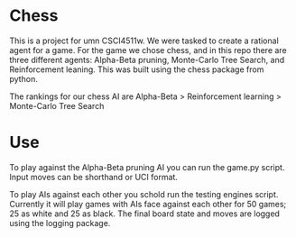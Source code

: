 # Chess

This is a project for umn CSCI4511w. We were tasked to create a rational agent for a game.  For the game we chose chess, and in this repo there are three different agents: Alpha-Beta pruning, Monte-Carlo Tree Search, and Reinforcement leaning. This was built using the chess package from python.

The rankings for our chess AI are Alpha-Beta > Reinforcement learning > Monte-Carlo Tree Search

# Use
To play against the Alpha-Beta pruning AI you can run the game.py script. Input moves can be shorthand or UCI format.


To play AIs against each other you schold run the testing engines script. Currently it will play games with AIs face against each other for 50 games; 25 as white and 25 as black. The final board state and moves are logged using the logging package.